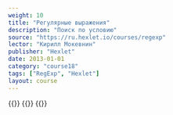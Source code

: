 ```yaml
---
weight: 10
title: "Регулярные выражения"
description: "Поиск по условию"
source: "https://ru.hexlet.io/courses/regexp"
lector: "Кирилл Мокевнин"
publisher: "Hexlet"
date: 2013-01-01
category: "course18"
tags: ["RegExp", "Hexlet"]
layout: course
---
```

{{<players>}}
    {{<protonvideo caa524b80d493b450e4665baf914b0ce>}}
{{</players>}}
